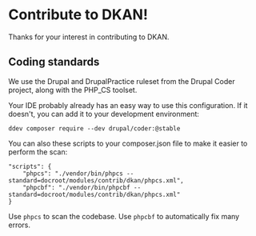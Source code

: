 # Contribute to DKAN!

Thanks for your interest in contributing to DKAN.

## Coding standards

We use the Drupal and DrupalPractice ruleset from the Drupal Coder project, along with the PHP_CS toolset.

Your IDE probably already has an easy way to use this configuration. If it doesn't, you can add it to your development environment:

    ddev composer require --dev drupal/coder:@stable

You can also these scripts to your composer.json file to make it easier to perform the scan:

    "scripts": {
        "phpcs": "./vendor/bin/phpcs --standard=docroot/modules/contrib/dkan/phpcs.xml",
        "phpcbf": "./vendor/bin/phpcbf --standard=docroot/modules/contrib/dkan/phpcs.xml"
    }

Use `phpcs` to scan the codebase. Use `phpcbf` to automatically fix many errors.
